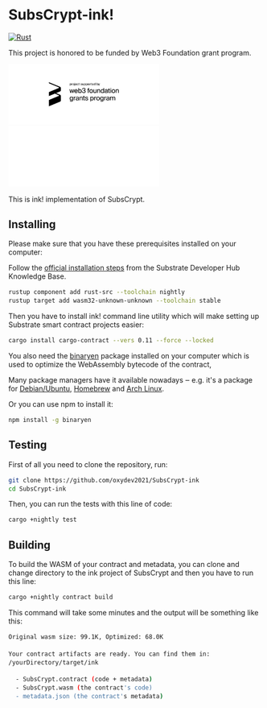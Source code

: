 # SubsCrypt-ink!

[![Rust](https://github.com/oxydev/SubsCrypt-ink/actions/workflows/rust.yml/badge.svg)](https://github.com/oxydev/SubsCrypt-ink/actions/workflows/rust.yml)

This project is honored to be funded by Web3 Foundation grant program. 


<img src="https://github.com/oxydev/SubsCrypt-docs/raw/master/images/web3%20foundation_grants_badge_black.png" width="300"/> <img src="https://github.com/oxydev/SubsCrypt-docs/raw/master/images/web3%20foundation_grants_badge_white.png" width="300"/> 

This is ink! implementation of SubsCrypt.

## Installing

Please make sure that you have these prerequisites installed on your computer:

Follow the [official installation steps](https://substrate.dev/docs/en/knowledgebase/getting-started/) from the Substrate Developer Hub Knowledge Base.

```bash
rustup component add rust-src --toolchain nightly
rustup target add wasm32-unknown-unknown --toolchain stable
```

Then you have to install ink! command line utility which will make setting up Substrate smart contract projects easier:

```bash
cargo install cargo-contract --vers 0.11 --force --locked
```

You also need the [binaryen](https://github.com/WebAssembly/binaryen) package installed on your computer which is used to optimize the WebAssembly bytecode of the contract, 

Many package managers have it available nowadays ‒ e.g. it's a package for [Debian/Ubuntu](https://tracker.debian.org/pkg/binaryen), [Homebrew](https://formulae.brew.sh/formula/binaryen) and [Arch Linux](https://archlinux.org/packages/community/x86_64/binaryen/).

Or you can use npm to install it:

```bash
npm install -g binaryen
```

## Testing

First of all you need to clone the repository, run:

```bash
git clone https://github.com/oxydev2021/SubsCrypt-ink
cd SubsCrypt-ink
```

Then, you can run the tests with this line of code:

```bash
cargo +nightly test
```

## Building

To build the WASM of your contract and metadata, you can clone and change directory to the ink project of SubsCrypt and then you have to run this line:

```bash
cargo +nightly contract build
```

This command will take some minutes and the output will be something like this:

```bash
Original wasm size: 99.1K, Optimized: 68.0K

Your contract artifacts are ready. You can find them in:
/yourDirectory/target/ink

  - SubsCrypt.contract (code + metadata)
  - SubsCrypt.wasm (the contract's code)
  - metadata.json (the contract's metadata)
```

